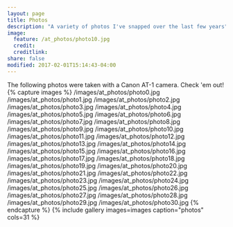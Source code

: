```yaml
---
layout: page
title: Photos
description: "A variety of photos I've snapped over the last few years"
image:
  feature: /at_photos/photo10.jpg
  credit: 
  creditlink: 
share: false
modified: 2017-02-01T15:14:43-04:00
---
```

The following photos were taken with a Canon AT-1 camera. Check 'em out!
{% capture images %}
  /images/at_photos/photo0.jpg
  /images/at_photos/photo1.jpg
  /images/at_photos/photo2.jpg
  /images/at_photos/photo3.jpg
  /images/at_photos/photo4.jpg
  /images/at_photos/photo5.jpg
  /images/at_photos/photo6.jpg
  /images/at_photos/photo7.jpg
  /images/at_photos/photo8.jpg
  /images/at_photos/photo9.jpg
  /images/at_photos/photo10.jpg
  /images/at_photos/photo11.jpg
  /images/at_photos/photo12.jpg
  /images/at_photos/photo13.jpg
  /images/at_photos/photo14.jpg
  /images/at_photos/photo15.jpg
  /images/at_photos/photo16.jpg
  /images/at_photos/photo17.jpg
  /images/at_photos/photo18.jpg
  /images/at_photos/photo19.jpg
  /images/at_photos/photo20.jpg
  /images/at_photos/photo21.jpg
  /images/at_photos/photo22.jpg
  /images/at_photos/photo23.jpg
  /images/at_photos/photo24.jpg
  /images/at_photos/photo25.jpg
  /images/at_photos/photo26.jpg
  /images/at_photos/photo27.jpg
  /images/at_photos/photo28.jpg
  /images/at_photos/photo29.jpg
  /images/at_photos/photo30.jpg
{% endcapture %}
{% include gallery images=images caption="photos" cols=31 %}
